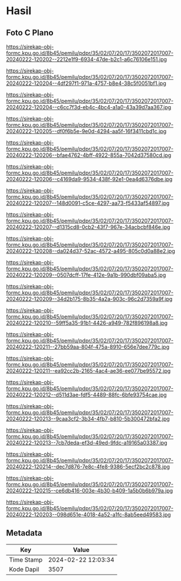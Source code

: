 # Hasil

## Foto C Plano

https://sirekap-obj-formc.kpu.go.id/8b45/pemilu/pdpr/35/02/07/20/17/3502072017007-20240222-120202--2212e1f9-6934-47de-b2c1-a6c76106e151.jpg

https://sirekap-obj-formc.kpu.go.id/8b45/pemilu/pdpr/35/02/07/20/17/3502072017007-20240222-120204--4df297f1-971a-4757-b8e4-38c5f0051bf1.jpg

https://sirekap-obj-formc.kpu.go.id/8b45/pemilu/pdpr/35/02/07/20/17/3502072017007-20240222-120204--c6cc7f3d-eb4c-4bc4-a1a0-43a39d7aa367.jpg

https://sirekap-obj-formc.kpu.go.id/8b45/pemilu/pdpr/35/02/07/20/17/3502072017007-20240222-120205--df0f6b5e-9e0d-4294-aa5f-16f3411cbd1c.jpg

https://sirekap-obj-formc.kpu.go.id/8b45/pemilu/pdpr/35/02/07/20/17/3502072017007-20240222-120206--bfae4762-4bff-4922-855a-7042d37580cd.jpg

https://sirekap-obj-formc.kpu.go.id/8b45/pemilu/pdpr/35/02/07/20/17/3502072017007-20240222-120206--c4169da9-9534-438f-92e1-0ea4d6376dbe.jpg

https://sirekap-obj-formc.kpu.go.id/8b45/pemilu/pdpr/35/02/07/20/17/3502072017007-20240222-120207--148d0091-c5ce-4297-aa73-f5433af54897.jpg

https://sirekap-obj-formc.kpu.go.id/8b45/pemilu/pdpr/35/02/07/20/17/3502072017007-20240222-120207--d1315cd8-0cb2-43f7-967e-34acbcbf846e.jpg

https://sirekap-obj-formc.kpu.go.id/8b45/pemilu/pdpr/35/02/07/20/17/3502072017007-20240222-120208--da024d37-52ac-4572-a495-805c0d0a88e2.jpg

https://sirekap-obj-formc.kpu.go.id/8b45/pemilu/pdpr/35/02/07/20/17/3502072017007-20240222-120209--0507dcff-17fe-412e-9a1b-990dbf09aba5.jpg

https://sirekap-obj-formc.kpu.go.id/8b45/pemilu/pdpr/35/02/07/20/17/3502072017007-20240222-120209--34d2b175-8b35-4a2a-903c-96c2d7359a9f.jpg

https://sirekap-obj-formc.kpu.go.id/8b45/pemilu/pdpr/35/02/07/20/17/3502072017007-20240222-120210--59ff5a35-91b1-4426-a949-782f896198a8.jpg

https://sirekap-obj-formc.kpu.go.id/8b45/pemilu/pdpr/35/02/07/20/17/3502072017007-20240222-120211--27bb59aa-804f-475a-8910-656e7dee779c.jpg

https://sirekap-obj-formc.kpu.go.id/8b45/pemilu/pdpr/35/02/07/20/17/3502072017007-20240222-120211--ea92cc2b-2165-4ac4-ae36-ee077be95572.jpg

https://sirekap-obj-formc.kpu.go.id/8b45/pemilu/pdpr/35/02/07/20/17/3502072017007-20240222-120212--d511d3ae-fdf5-4489-88fc-6bfe93754cae.jpg

https://sirekap-obj-formc.kpu.go.id/8b45/pemilu/pdpr/35/02/07/20/17/3502072017007-20240222-120213--9caa3cf2-3b34-4fb7-b810-5b300472bfa2.jpg

https://sirekap-obj-formc.kpu.go.id/8b45/pemilu/pdpr/35/02/07/20/17/3502072017007-20240222-120213--7cb7deda-ef3d-49ed-9fdc-a19165a03387.jpg

https://sirekap-obj-formc.kpu.go.id/8b45/pemilu/pdpr/35/02/07/20/17/3502072017007-20240222-120214--dec7d876-7e8c-4fe8-9386-5ecf2bc2c878.jpg

https://sirekap-obj-formc.kpu.go.id/8b45/pemilu/pdpr/35/02/07/20/17/3502072017007-20240222-120215--ce6db416-003e-4b30-b409-1a5b0b6b979a.jpg

https://sirekap-obj-formc.kpu.go.id/8b45/pemilu/pdpr/35/02/07/20/17/3502072017007-20240222-120203--098d651e-4018-4a52-a1fc-8ab5eed49583.jpg


## Metadata

| Key        | Value               |
| ---------- | ------------------- |
| Time Stamp | 2024-02-22 12:03:34 |
| Kode Dapil | 3507                |




